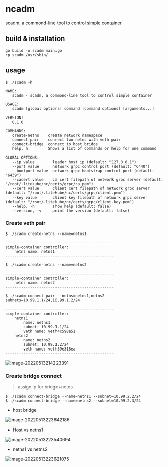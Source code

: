# ncadm

scadm, a commond-line tool to control simple container

## build & installation

```shell
go build -o scadm main.go
cp scadm /usr/sbin/
```

## usage

```shell
$ ./scadm -h

NAME:
   scadm - scadm, a commond-line tool to control simple container

USAGE:
   scadm [global options] command [command options] [arguments...]

VERSION:
   0.1.0

COMMANDS:
   create-netns    create network namespace
   connect-pair    connect two netns with veth pair
   connect-bridge  connect to host bridge
   help, h         Shows a list of commands or help for one command

GLOBAL OPTIONS:
   --ip value        leader host ip (default: "127.0.0.1")
   --port value      network grpc control port (default: "6440")
   --bootport value  network grpc bootstrap control port (default: "6439")
   --cacert value    ca cert filepath of network grpc server (default: "/root/.litekube/nc/certs/grpc/ca.pem")
   --cert value      client cert filepath of network grpc server (default: "/root/.litekube/nc/certs/grpc/client.pem")
   --key value       client key filepath of network grpc server (default: "/root/.litekube/nc/certs/grpc/client-key.pem")
   --help, -h        show help (default: false)
   --version, -v     print the version (default: false)
```



### Create veth pair

```shell
$ ./scadm create-netns --name=netns1

------------------------------------------------
simple-container controller:
    netns name: netns1
------------------------------------------------

$ ./scadm create-netns --name=netns2

------------------------------------------------
simple-container controller:
    netns name: netns2
------------------------------------------------

$ ./scadm connect-pair --netns=netns1,netns2 --subnets=10.99.1.1/24,10.99.1.2/24

------------------------------------------------
simple-container controller:
    netns1
        name: netns1
        subnet: 10.99.1.1/24
        veth name: veth4c598a51
    netns2
        name: netns2
        subnet: 10.99.1.2/24
        veth name: veth59e318ea
------------------------------------------------
```

![image-20220513214223391](/Users/zhujianxing/GoLandProjects/simple-container/images/image-20220513214223391.png)

### Create bridge connect

> assign ip for bridge+netns

```shell
$ ./scadm connect-bridge --name=netns1 --subnet=10.99.2.2/24
$ ./scadm connect-bridge --name=netns2 --subnet=10.99.2.3/24
```

- host bridge

![image-20220513223642186](/Users/zhujianxing/GoLandProjects/simple-container/images/image-20220513223642186.png)

- Host vs netns1

![image-20220513223540694](/Users/zhujianxing/GoLandProjects/simple-container/images/image-20220513223540694.png)

- netns1 vs netns2

![image-20220513223621075](/Users/zhujianxing/GoLandProjects/simple-container/images/image-20220513223621075.png)
